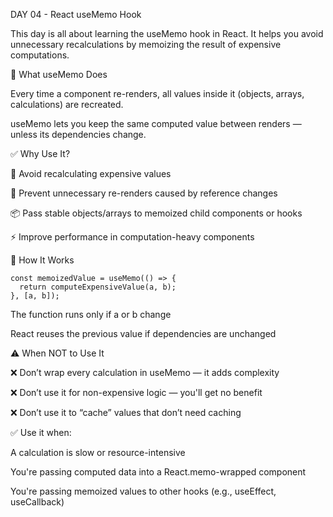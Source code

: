 DAY 04 - React useMemo Hook

This day is all about learning the useMemo hook in React. It helps you avoid unnecessary recalculations by memoizing the result of expensive computations.

🔁 What useMemo Does

Every time a component re-renders, all values inside it (objects, arrays, calculations) are recreated.

useMemo lets you keep the same computed value between renders — unless its dependencies change.

✅ Why Use It?

🧮 Avoid recalculating expensive values

🚫 Prevent unnecessary re-renders caused by reference changes

📦 Pass stable objects/arrays to memoized child components or hooks

⚡ Improve performance in computation-heavy components


🧠 How It Works

```
const memoizedValue = useMemo(() => {
  return computeExpensiveValue(a, b);
}, [a, b]);
```
The function runs only if a or b change

React reuses the previous value if dependencies are unchanged

⚠️ When NOT to Use It

❌ Don’t wrap every calculation in useMemo — it adds complexity

❌ Don’t use it for non-expensive logic — you'll get no benefit

❌ Don’t use it to “cache” values that don’t need caching

✅ Use it when:

A calculation is slow or resource-intensive

You're passing computed data into a React.memo-wrapped component

You're passing memoized values to other hooks (e.g., useEffect, useCallback)